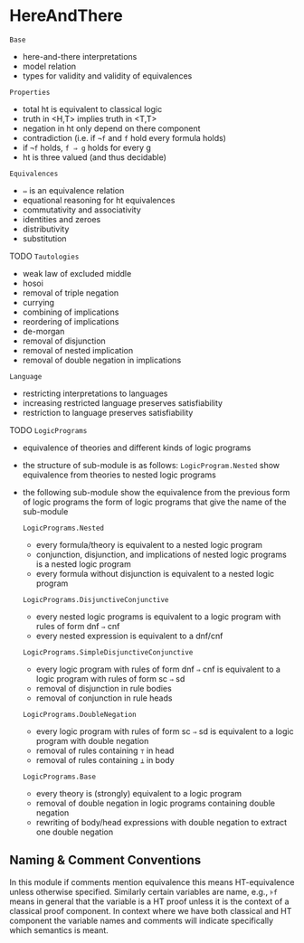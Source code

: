 # HereAndThere

`Base`
- here-and-there interpretations
- model relation 
- types for validity and validity of equivalences

`Properties`
- total ht is equivalent to classical logic
- truth in <H,T> implies truth in <T,T>
- negation in ht only depend on there component 
- contradiction (i.e. if `¬f` and `f` hold every formula holds)
- if `¬f` holds, `f ⇒ g` holds for every g
- ht is three valued (and thus decidable)

`Equivalences`
- `⇔` is an equivalence relation 
- equational reasoning for ht equivalences
- commutativity and associativity
- identities and zeroes
- distributivity
- substitution

TODO `Tautologies`
- weak law of excluded middle
- hosoi
- removal of triple negation
- currying
- combining of implications
- reordering of implications
- de-morgan 
- removal of disjunction
- removal of nested implication 
- removal of double negation in implications

`Language`
- restricting interpretations to languages
- increasing restricted language preserves satisfiability
- restriction to language preserves satisfiability

TODO `LogicPrograms`
- equivalence of theories and different kinds of logic programs
- the structure of sub-module is as follows: `LogicProgram.Nested` show equivalence from theories to nested logic programs
- the following sub-module show the equivalence from the previous form of logic programs the form of logic programs that give the name of the sub-module

    `LogicPrograms.Nested`
    - every formula/theory is equivalent to a nested logic program
    - conjunction, disjunction, and implications of nested logic programs is a nested logic program
    - every formula without disjunction is equivalent to a nested logic program
    
    `LogicPrograms.DisjunctiveConjunctive`
    - every nested logic programs is equivalent to a logic program with rules of form dnf `⇒` cnf
    - every nested expression is equivalent to a dnf/cnf
    
    `LogicPrograms.SimpleDisjunctiveConjunctive`
    - every logic program with rules of form dnf `⇒` cnf is equivalent to a logic program with rules of form sc `⇒` sd
    - removal of disjunction in rule bodies
    - removal of conjunction in rule heads
    
    `LogicPrograms.DoubleNegation`
    - every logic program with rules of form sc `⇒` sd is equivalent to a logic program with double negation
    - removal of rules containing `⊤` in head
    - removal of rules containing `⊥` in body
    
    `LogicPrograms.Base`
    - every theory is (strongly) equivalent to a logic program
    - removal of double negation in logic programs containing double negation
    - rewriting of body/head expressions with double negation to extract one double negation 

## Naming & Comment Conventions
In this module if comments mention equivalence this means HT-equivalence unless otherwise specified.
Similarly certain variables are name, e.g., `⊧f` means in general that the variable is a HT proof unless it is the context of a classical proof component.
In context where we have both classical and HT component the variable names and comments will indicate specifically which semantics is meant.
